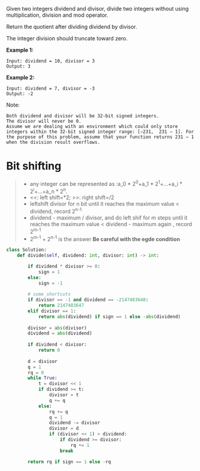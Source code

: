 Given two integers dividend and divisor, divide two integers without using multiplication, division and mod operator.

Return the quotient after dividing dividend by divisor.

The integer division should truncate toward zero.

**Example 1:**
```
Input: dividend = 10, divisor = 3
Output: 3
```
**Example 2:**
```
Input: dividend = 7, divisor = -3
Output: -2
```
Note:
```
Both dividend and divisor will be 32-bit signed integers.
The divisor will never be 0.
Assume we are dealing with an environment which could only store integers within the 32-bit signed integer range: [−231,  231 − 1]. For the purpose of this problem, assume that your function returns 231 − 1 when the division result overflows.
```
# Bit shifting
>* any integer can be represented as :a_0 * 2<sup>0</sup>+a_1 * 2<sup>1</sup>+…+a_i * 2<sup>i</sup>+…+a_n * 2<sup>n</sup>.
>* <<: left shift=*2;   >>: right shift=/2
>* leftshift divisor for n bit until it reaches the maximum value < dividend, record 2<sup>n-1</sup>
>* dividend - maximum / divisor, and do left shif for m steps until it reaches the maximum value < dividend - maximum again , record 2<sup>m-1</sup>
>* 2<sup>m-1</sup> + 2<sup>n-1</sup> is the answer
**Be careful with the egde condition**
```python
class Solution:
    def divide(self, dividend: int, divisor: int) -> int:

        if dividend * divisor >= 0:
            sign = 1
        else:
            sign = -1
        
		# some shortcuts
        if divisor == -1 and dividend == -2147483648:
            return 2147483647
        elif divisor == 1:
            return abs(dividend) if sign == 1 else -abs(dividend)
        
        divisor = abs(divisor)
        dividend = abs(dividend)
        
        if dividend < divisor:
            return 0
        
        d = divisor
        q = 1
        rq = 0
        while True:
            t = divisor << 1
            if dividend >= t:
                divisor = t
                q += q
            else:
                rq += q
                q = 1
                dividend -= divisor
                divisor = d
                if (divisor << 1) > dividend:
                    if dividend >= divisor:
                        rq += 1
                    break

        return rq if sign == 1 else -rq
```